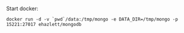 Start docker:

    docker run -d -v `pwd`/data:/tmp/mongo -e DATA_DIR=/tmp/mongo -p 15221:27017 ehazlett/mongodb